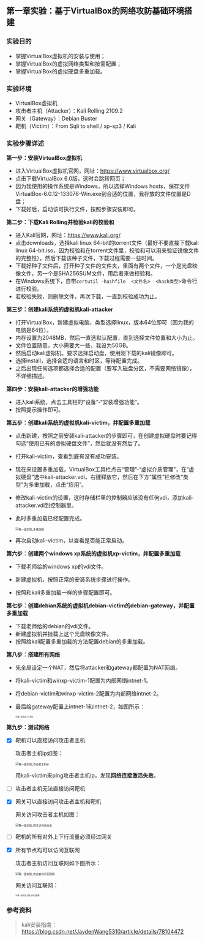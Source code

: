 ## 第一章实验：基于VirtualBox的网络攻防基础环境搭建

### 实验目的

- 掌握VirtualBox虚拟机的安装与使用；
- 掌握VirtualBox的虚拟网络类型和按需配置；
- 掌握VirtualBox的虚拟硬盘多重加载。

### 实验环境

- VirtualBox虚拟机
- 攻击者主机（Attacker）：Kali Rolling 2109.2
- 网关（Gateway）：Debian Buster
- 靶机（Victim）：From Sqli to shell / xp-sp3 / Kali

### 实验步骤详述

**第一步：安装VirtualBox虚拟机**

- 进入VirtualBox虚拟机官网，网址：https://www.virtualbox.org/
- 点击下载VirtualBox 6.0版，这时会跳转网页；
- 因为我使用的操作系统是Windows，所以选择Windows hosts，保存文件VirtualBox-6.0.12-133076-Win.exe到合适的位置，我存放的文件位置是D盘；
- 下载好后，启动该可执行文件，按照步骤安装即可。

**第二步：下载Kali Rolling并检验kali的校验和**

- 进入Kali官网，网址：https://www.kali.org/
- 点击downloads，选择kali linux 64-bit的torrent文件（最好不要直接下载kali linux 64-bit.iso，因为校验和在torrent文件里，校验和可以用来验证镜像文件的完整性），然后下载该种子文件，下载过程需要一些时间。
- 下载好种子文件后，打开种子文件的文件夹，里面有两个文件，一个是光盘映像文件，另一个是SHA256SUM文件，用后者来做校验和。
- 在Windows系统下，自带`certutil -hashfile  <文件名>  <hash类型>`命令行进行校验。
- 若校验失败，则删除文件，再次下载，一直到校验成功为止。

**第三步：创建kali系统的虚拟机kali-attacker**

- 打开VirtualBox，新建虚拟电脑，类型选择linux，版本64位即可（因为我的电脑是64位）。
- 内存设置为2048MB，然后一直选默认配置，直到选择文件位置和大小为止。
- 文件位置随意，大小需要大一些，我设为50GB。
- 然后启动kali虚拟机，要求选择启动盘，使用刚下载的kali镜像即可。
- 选择install，选择合适的语言和时区，等待配置完成。
- 之后出现任何选项都选择合适的配置（要写入磁盘分区，不需要网络镜像），不详细描述。

**第四步：安装kali-attacker的增强功能**

- 进入kali系统，点击工具栏的“设备”-“安装增强功能”。
- 按照提示操作即可。

**第五步：创建kali系统的虚拟机kali-victim，并配置多重加载**

- 点击新建，按照之前安装kali-attacker的步骤即可，在创建虚拟硬盘时要记得勾选“使用已有的虚拟硬盘文件”，然后就没有然后了。

- 打开kali-victim，查看到底有没有成功安装。

- 现在来设置多重加载，VirtualBox工具栏点击“管理”-“虚拟介质管理”，在“虚拟硬盘”选中kali-attacker.vdi，右键释放它，然后在下方“属性”栏修改“类型”为多重加载，点击“应用”。

- 修改kali-victim的设置，这时存储栏里的控制器应该没有任何vdi，添加kali-attacker.vdi到控制器里。

- 此时多重加载已经配置完成。

  <img src="D:\2019Term2\git_file\2019-NS-Public-DaphneBoa\exp01\第一章实验_多重加载.png" alt="第一章实验_多重加载" style="zoom:50%;" />

- 再次启动kali-victim，以查看是否能正常启动。

**第六步：创建两个windows xp系统的虚拟机xp-victim，并配置多重加载**

- 下载老师给的windows xp的vdi文件。

- 新建虚拟机，按照正常的安装系统步骤进行操作。

- 按照和kali多重加载一样的步骤配置即可。


**第七步：创建debian系统的虚拟机debian-victim的debian-gateway，并配置多重加载**

- 下载老师给的debian的vdi文件。
- 新建虚拟机并挂载上这个光盘映像文件。
- 按照给kali配置多重加载的方法配置debian的多重加载。

**第八步：搭建所有网络**

- 先全局设定一个NAT，然后将attacker和gateway都配置为NAT网络。

- 将kali-victim和winxp-victim-1配置为内部网络intnet-1。

- 将debian-victim和winxp-victim-2配置为内部网络intnet-2。

- 最后给gateway配置上intnet-1和intnet-2，如图所示：

  <img src="D:\2019Term2\git_file\2019-NS-Public-DaphneBoa\exp01\第一章实验_3个网卡.png" alt="第一章实验_3个网卡" style="zoom:33%;" />

**第九步：测试网络**

- [x] 靶机可以直接访问攻击者主机

  攻击者主机ip如图：

  <img src="D:\2019Term2\git_file\2019-NS-Public-DaphneBoa\exp01\第一章实验_攻击者主机ip.png" alt="第一章实验_攻击者主机ip" style="zoom:50%;" />

  用kali-victim来ping攻击者主机ip，发现**网络连接激活失败**。

  

- [ ] 攻击者主机无法直接访问靶机

- [x] 网关可以直接访问攻击者主机和靶机

  网关访问攻击者主机如图：

  <img src="D:\2019Term2\git_file\2019-NS-Public-DaphneBoa\exp01\第一章实验_网关访问攻击者.png" alt="第一章实验_网关访问攻击者" style="zoom:50%;" />

  

- [ ] 靶机的所有对外上下行流量必须经过网关

- [x] 所有节点均可以访问互联网

  攻击者主机访问互联网如下图所示：

  <img src="D:\2019Term2\git_file\2019-NS-Public-DaphneBoa\exp01\第一章实验_攻击者访问互联网.png" alt="第一章实验_攻击者访问互联网" style="zoom:50%;" />

  网关访问互联网：

  <img src="D:\2019Term2\git_file\2019-NS-Public-DaphneBoa\exp01\第一章实验_网关访问互联网.png" alt="第一章实验_网关访问互联网" style="zoom:33%;" />





### 参考资料

> kali安装指南：https://blog.csdn.net/JaydenWang5310/article/details/78104472
>
> 